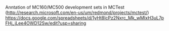 Anntation of MC160/MC500 development sets in MCTest (http://research.microsoft.com/en-us/um/redmond/projects/mctest/)
https://docs.google.com/spreadsheets/d/1yHt8IcPz2Nxrc_Mk_wMIxH3uL7pFHj_jLee4OWD12Sw/edit?usp=sharing